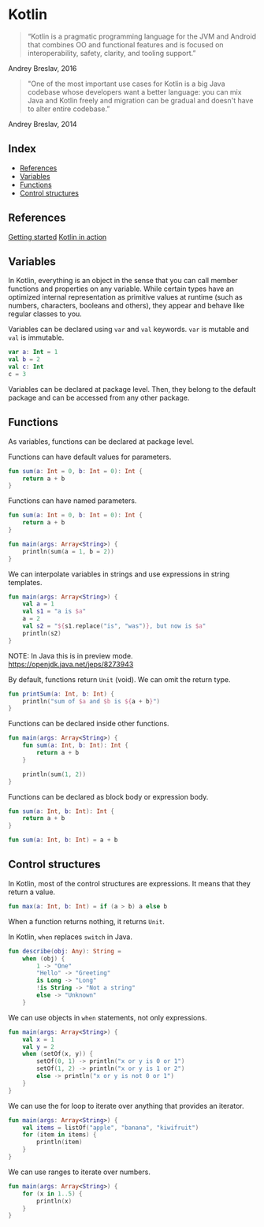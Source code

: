 # Kotlin

> “Kotlin is a pragmatic programming language for the JVM and
Android that combines OO and functional features and is
focused on interoperability, safety, clarity, and tooling support.”

Andrey Breslav, 2016

> "One of the most important use cases for Kotlin is a big
Java codebase whose developers want a better language:
you can mix Java and Kotlin freely and migration can be
gradual and doesn't have to alter entire codebase.”

Andrey Breslav, 2014

## Index

- [References](#references)
- [Variables](#variables)
- [Functions](#functions)
- [Control structures](#control-structures)

## References

[Getting started](https://kotlinlang.org/docs/getting-started.html)
[Kotlin in action](https://www.manning.com/books/kotlin-in-action)

## Variables

In Kotlin, everything is an object in the sense that you can call member functions and properties on
any variable. While certain types have an optimized internal representation as primitive values at
runtime (such as numbers, characters, booleans and others), they appear and behave like regular
classes to you.

Variables can be declared using `var` and `val` keywords. `var` is mutable and `val` is immutable.

```kotlin
var a: Int = 1
val b = 2
val c: Int
c = 3
```

Variables can be declared at package level.
Then, they belong to the default package and can be accessed from any other package.

## Functions

As variables, functions can be declared at package level.

Functions can have default values for parameters.

```kotlin
fun sum(a: Int = 0, b: Int = 0): Int {
    return a + b
}
```

Functions can have named parameters.

```kotlin
fun sum(a: Int = 0, b: Int = 0): Int {
    return a + b
}

fun main(args: Array<String>) {
    println(sum(a = 1, b = 2))
}
```

We can interpolate variables in strings and use expressions in string templates.

```kotlin
fun main(args: Array<String>) {
    val a = 1
    val s1 = "a is $a"
    a = 2
    val s2 = "${s1.replace("is", "was")}, but now is $a"
    println(s2)
}
```

NOTE: In Java this is in preview mode. https://openjdk.java.net/jeps/8273943

By default, functions return `Unit` (void). We can omit the return type.

```kotlin
fun printSum(a: Int, b: Int) {
    println("sum of $a and $b is ${a + b}")
}
```

Functions can be declared inside other functions.

```kotlin
fun main(args: Array<String>) {
    fun sum(a: Int, b: Int): Int {
        return a + b
    }

    println(sum(1, 2))
}
```

Functions can be declared as block body or expression body.

```kotlin
fun sum(a: Int, b: Int): Int {
    return a + b
}

fun sum(a: Int, b: Int) = a + b
```

## Control structures

In Kotlin, most of the control structures are expressions.
It means that they return a value.

```kotlin
fun max(a: Int, b: Int) = if (a > b) a else b
```

When a function returns nothing, it returns `Unit`.

In Kotlin, `when` replaces `switch` in Java.

```kotlin
fun describe(obj: Any): String =
    when (obj) {
        1 -> "One"
        "Hello" -> "Greeting"
        is Long -> "Long"
        !is String -> "Not a string"
        else -> "Unknown"
    }
```

We can use objects in `when` statements, not only expressions.

```kotlin
fun main(args: Array<String>) {
    val x = 1
    val y = 2
    when (setOf(x, y)) {
        setOf(0, 1) -> println("x or y is 0 or 1")
        setOf(1, 2) -> println("x or y is 1 or 2")
        else -> println("x or y is not 0 or 1")
    }
}
```

We can use the for loop to iterate over anything that provides an iterator.

```kotlin
fun main(args: Array<String>) {
    val items = listOf("apple", "banana", "kiwifruit")
    for (item in items) {
        println(item)
    }
}
```

We can use ranges to iterate over numbers.

```kotlin
fun main(args: Array<String>) {
    for (x in 1..5) {
        println(x)
    }
}
```
